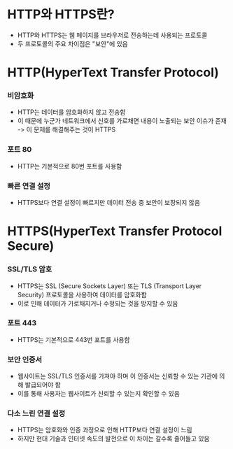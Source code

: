 # HTTP와 HTTPS란?

- HTTP와 HTTPS는 웹 페이지를 브라우저로 전송하는데 사용되는 프로토콜
- 두 프로토콜의 주요 차이점은 "보안"에 있음

# HTTP(HyperText Transfer Protocol)

### 비암호화

- HTTP는 데이터를 암호화하지 않고 전송함
- 이 때문에 누군가 네트워크에서 신호를 가로채면 내용이 노출되는 보안 이슈가 존재 -> 이 문제를 해결해주는 것이 HTTPS

### 포트 80

- HTTP는 기본적으로 80번 포트를 사용함

### 빠른 연결 설정

- HTTPS보다 연결 설정이 빠르지만 데이터 전송 중 보안이 보장되지 않음


# HTTPS(HyperText Transfer Protocol Secure)

### SSL/TLS 암호

- HTTPS는 SSL (Secure Sockets Layer) 또는 TLS (Transport Layer Security) 프로토콜을 사용하여 데이터를 암호화함
- 이로 인해 데이터가 가로채지거나 수정되는 것을 방지할 수 있음

### 포트 443

- HTTPS는 기본적으로 443번 포트를 사용함

### 보안 인증서

- 웹사이트는 SSL/TLS 인증서를 가져야 하며 이 인증서는 신뢰할 수 있는 기관에 의해 발급되어야 함
- 이를 통해 사용자는 웹사이트가 신뢰할 수 있는지 확인할 수 있음

### 다소 느린 연결 설정

- HTTPS는 암호화와 인증 과정으로 인해 HTTP보다 연결 설정이 느림
- 하지만 현대 기술과 인터넷 속도의 발전으로 이 차이는 갈수록 줄어들고 있음
